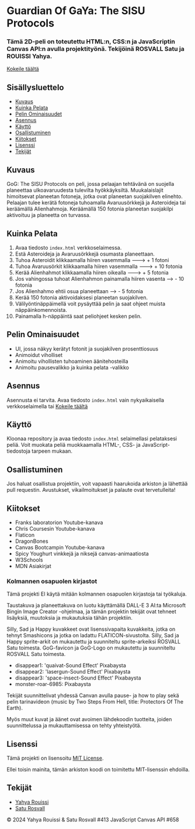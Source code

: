 # Guardian Of GaYa: The SISU Protocols

### Tämä 2D-peli on toteutettu HTML:n, CSS:n ja JavaScriptin Canvas API:n avulla projektityönä. Tekijöinä ROSVALL Satu ja ROUISSI Yahya.

[Kokeile täältä](https://saturosvall.github.io/Canvas-API-ryhmatyo/)

## Sisällysluettelo

- [Kuvaus](#kuvaus)
- [Kuinka Pelata](#kuinka-pelata)
- [Pelin Ominaisuudet](#pelin-ominaisuudet)
- [Asennus](#asennus)
- [Käyttö](#käyttö)
- [Osallistuminen](#osallistuminen)
- [Kiitokset](#kiitokset)
- [Lisenssi](#lisenssi)
- [Tekijät](#tekijät)

## Kuvaus

GoG: The SISU Protocols on peli, jossa pelaajan tehtävänä on suojella planeettaa ulkoavaruudesta tulevilta hyökkäyksiltä. Muukalaislajit himoitsevat planeetan fotoneja, jotka ovat planeetan suojakilven elinehto. Pelaajan tulee kerätä fotoneja tuhoamalla Avaruusörkkejä ja Asteroideja tai keräämällä Alienhahmoja. Keräämällä 150 fotonia planeetan suojakilpi aktivoituu ja planeetta on turvassa.

## Kuinka Pelata

1. Avaa tiedosto `index.html` verkkoselaimessa.
2. Estä Asteroideja ja Avaruusörkkejä osumasta planeettaan.
3. Tuhoa Asteroidit klikkaamalla hiiren vasemmalla ---> + 1 fotoni
4. Tuhoa Avaruusörkit klikkaamalla hiiren vasemmalla ---> + 10 fotonia
5. Kerää Alienhahmot klikkaamalla hiiren oikealla ---> + 5 fotonia
6. Jos vahingossa tuhoat Alienhahmon painamalla hiiren vasenta --> - 10 fotonia
7. Jos Alienhahmo ehtii osua planeettaan --> - 5 fotonia
8. Kerää 150 fotonia aktivoidaksesi planeetan suojakilven.
9. Välilyöntinäppäimellä voit pysäyttää pelin ja saat ohjeet muista näppäinkomennoista.
10. Painamalla h-näppäintä saat peliohjeet kesken pelin.

## Pelin Ominaisuudet

- UI, jossa näkyy kerätyt fotonit ja suojakilven prosenttiosuus
- Animoidut viholliset
- Animoitu vihollisten tuhoaminen äänitehosteilla
- Animoitu pausevalikko ja kuinka pelata -valikko

## Asennus

Asennusta ei tarvita. Avaa tiedosto `index.html` vain nykyaikaisella verkkoselaimella tai [Kokeile täältä](https://saturosvall.github.io/Canvas-API-ryhmatyo/)

## Käyttö

Kloonaa repository ja avaa tiedosto `index.html` selaimellasi pelataksesi peliä. Voit muokata peliä muokkaamalla HTML-, CSS- ja JavaScript-tiedostoja tarpeen mukaan.

## Osallistuminen

Jos haluat osallistua projektiin, voit vapaasti haarukoida arkiston ja lähettää pull requestin. Avustukset, vikailmoitukset ja palaute ovat tervetulleita!

## Kiitokset

- Franks laboratorion Youtube-kanava
- Chris Coursesin Youtube-kanava
- Flaticon
- DragonBones
- Canvas Bootcampin Youtube-kanava
- Spicy Youghurt vinkkejä ja niksejä canvas-animaatiosta
- W3Schools
- MDN Asiakirjat

### Kolmannen osapuolen kirjastot

Tämä projekti EI käytä mitään kolmannen osapuolen kirjastoja tai työkaluja.

Taustakuva ja planeettakuva on luotu käyttämällä DALL-E 3 AI:ta Microsoft Bingin Image Creator -ohjelmaa, ja tämän projektin tekijät ovat tehneet lisäyksiä, muutoksia ja mukautuksia tähän projektiin.

Silly, Sad ja Happy kuvakkeet ovat lisenssivapaita kuvakkeita, jotka on tehnyt Smashicons ja jotka on ladattu FLATICON-sivustolta.
Silly, Sad ja Happy sprite-arkit on mukautettu ja suunniteltu sprite-arkeiksi ROSVALL Satu toimesta.
GoG-favicon ja GoG-Logo on mukautettu ja suunniteltu ROSVALL Satu toimesta.

- disappear1: 'quaivat-Sound Effect' Pixabaysta
- disappear2: 'lasergun-Sound Effect' Pixabaysta
- disappear3: 'space-insect-Sound Effect' Pixabaysta
- monster-roar-6985: Pixabaysta

Tekijät suunnittelivat yhdessä Canvan avulla pause- ja how to play sekä pelin tarinavideon (music by Two Steps From Hell, title: Protectors Of The Earth).

Myös muut kuvat ja äänet ovat avoimen lähdekoodin tuotteita, joiden suunnittelussa ja mukauttamisessa on tehty yhteistyötä.

## Lisenssi

Tämä projekti on lisensoitu [MIT License](LISENSSI).

Ellei toisin mainita, tämän arkiston koodi on toimitettu MIT-lisenssin ehdoilla.

## Tekijät

- [Yahya Rouissi](https://github.com/Yaro101)
- [Satu Rosvall](https://github.com/saturosvall)

&copy; 2024 Yahya Rouissi & Satu Rosvall #413 JavaScript Canvas API #658